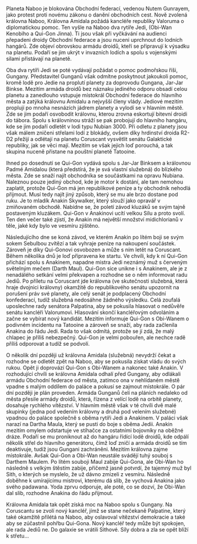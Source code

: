 Planeta Naboo je blokována Obchodní federací, vedenou Nutem Gunrayem, jako protest proti novému zákonu o danění obchodních cest. Nově zvolená královna Naboo, Královna Amidala požádá kancléře republiky Valoruma o diplomatickou pomoc. Ten vyšle na Naboo dva rytíře Jedi, (Obi-Wan Kenobiho a Qui-Gon Jinna). Ti jsou však při vyčkávání na audienci přepadeni droidy Obchodní federace a jsou nuceni uprchnout do lodních hangárů. Zde objeví obrovskou armádu droidů, kteří se připravují k výsadku na planetu. Podaří se jim ukrýt v invazních lodích a spolu s vojenskými silami přistávají na planetě.

Oba dva rytíři Jedi se poté vydávají požádat o pomoc podmořskou říši, Gungany. Představitel Gunganů však odmítne poskytnout jakoukoli pomoc, kromě lodě pro Jedie na proplutí planety za doprovodu Gungana, Jar-Jar Binkse. Mezitím armáda droidů bez náznaku jediného odporu obsadí celou planetu a zanedlouho vstupuje místokrál Obchodní federace do hlavního města a zatýká královnu Amidalu a nejvyšší členy vlády. Jediové mezitím proplují po mnoha nesnázích jádrem planety a vylodí se v hlavním městě. Zde se jim podaří osvobodit královnu, kterou zrovna eskortují bitevní droidi do tábora. Spolu s královninou stráží se pak probojují do hlavního hangáru, kde se jim podaří odletět v lodi typu Nubian 3000. Při odletu z planety jsou však málem zničeni střelami lodí z blokády, ovšem díky hrdinství droida R2-D2 přežijí a odlétají na planetu Coruscant vysvětlit senátu Galaktické republiky, jak se věci mají. Mezitím se však jejich loď porouchá, a tak skupina nuceně přistane na pouštní planetě Tatooine.

Ihned po dosednutí se Qui-Gon vydává spolu s Jar-Jar Binksem a královnou Padmé Amidalou (která předstírá, že je svá vlastní služebná) do blízkého města. Zde se snaží najít obchodníka se součástkami na opravu Nubiana. Naleznou pouze jediný obchod, kde je motor k dostání, ale tam nemohou zaplatit, protože Qui-Gon má jen republikové peníze a ty obchodník nehodlá přijmout. Musí tedy najít jiný způsob, který se mu ale brzo dostane pod ruku. Je to mladík Anakin Skywalker, který slouží jako opravář v zmiňovaném obchodě. Nabídne se, že poletí závod kluzáků se svým tajně postaveným kluzákem. Qui-Gon v Anakinovi ucítí velkou Sílu a proto svolí. Ten den večer také zjistí, že Anakin má největší množství midichlorianů v těle, jaké kdy bylo ve vesmíru zjištěno.

Následujícího dne se koná závod, ve kterém Anakin po lítém boji se svým sokem Sebulbou zvítězí a tak vyhraje peníze na nakoupení součástek. Zároveň je díky Qui-Gonovi osvobozen a může s ním letět na Coruscant. Během několika dnů je loď připravena ke startu. Ve chvíli, kdy k ní Qui-Gon přichází spolu s Anakinem, napadne mistra Jedi neznámý muž s červeným světelným mečem (Darth Maul). Qui-Gon sice unikne i s Anakinem, ale je z nenadálého setkání velmi překvapen a rozhodne se o něm informovat radu Jediů. Po příletu na Coruscant jde královna (ve skutečnosti služebná, která hraje dvojnici královny) okamžitě do republikového senátu upozornit na porušení práv své planety, ale celý senát je podplacený Obchodní konfederací, tudíž služebná nedosáhne žádného výsledku. Celá zoufalá uposlechne rady senátora Palpatina, aby se pokusila hlasovat o nedůvěře senátu kancléři Valorumovi. Hlasování skončí kancléřovým odvoláním a začne se vybírat nový kandidát. Mezitím informuje Qui-Gon s Obi-Wanem o podivném incidentu na Tatooine a zároveň se snaží, aby rada začlenila Anakina do řádu Jedi. Rada to však odmítá, protože se jí zdá, že malý chlapec je příliš nebezpečný. Qui-Gon je velmi pobouřen, ale nechce radě příliš odporovat a tudíž se podvolí.

O několik dní později už královna Amidala (služebná) nevydrží čekat a rozhodne se odletět zpět na Naboo, aby se pokusila získat vládu do svých rukou. Opět ji doprovází Qui-Gon s Obi-Wanem a nakonec také Anakin. V rozhodující chvíli se královna Amidala odhalí před Gungany, aby odlákali armádu Obchodní federace od města, zatímco ona v nehlídaném městě vpadne s malým oddílem do paláce a pokusí se zajmout místokrále. O pár dní později je plán proveden. Armáda Gunganů čelí na pláních nedaleko od města přesile armády droidů, která, řízena z velící lodě na orbitě planety, dosahuje rychlého vítězství. V hlavním městě však v té chvíli dvě malé skupinky (jedna pod vedením královny a druhá pod velením služebné) vpadnou do paláce společně s oběma rytíři Jedi a Anakinem. V paláci však narazí na Dartha Maula, který se pusti do boje s oběma Jedii. Anakin mezitím omylem odstartuje ve stíhačce za ostatními bojovníky na oběžné dráze. Podaří se mu proniknout až do hangáru řídící lodě droidů, kde odpálí několik střel do hlavního generátoru, čímž loď zničí a armáda droidů se tím deaktivuje, tudíž jsou Gungani zachráněni. Mezitím královna zajme místokrále. Avšak Qui-Gon a Obi-Wan neustále svádějí tuhý souboj s Darthem Maulem. Po lítém souboji Maul zabije Qui-Gona, ale Obi-Wan ho následně s velkým štěstím zabije, přičemž jasně potvrdí, že tajemný muž byl Sith, o kterých se myslelo, že už dávno zmizeli z vesmíru. Následně doběhne k umírajícímu mistrovi, kterému dá slib, že vychová Anakina jako svého padawana. Yoda zprvu odporuje, ale poté, co se dozví, že Obi-Wan dal slib, rozhodne Anakina do řádu přijmout.

Královna Amidala tak opět získá moc na Naboo spolu s Gungany. Na Coruscantu se zvolí nový kancléř, jímž se stane nečekaně Palpatine, který také okamžitě přilétá na Naboo, aby oslavoval vítězství demokracie a také aby se zúčastnil pohřbu Qui-Gona. Nový kancléř tedy může být spokojen, ale rada Jediů ne. Do galaxie se vrátili Sithové. Síly dobra a zla se opět blíží k střetu...

